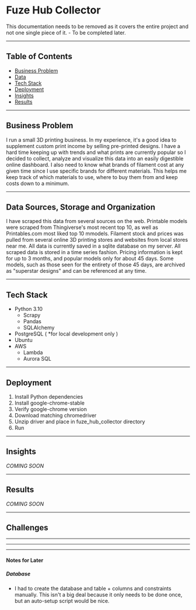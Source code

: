 # Fuze Hub Collector
This documentation needs to be removed as it covers the entire project and not one single piece of it. - To be completed later.

---  
## Table of Contents
  * [Business Problem](#business-problem)
  * [Data](#data-sources-storage-and-organization)
  * [Tech Stack](#tech-stack)
  * [Deployment](#deployment)
  * [Insights](#insights)
  * [Results](#results) 

---  
## Business Problem  

I run a small 3D printing business. In my experience, it's a good idea to supplement custom print income by selling pre-printed designs. I have a hard time keeping up with trends and what prints are currently popular so I decided to collect, analyze and visualize this data into an easily digestible online dashboard. I also need to know what brands of filament cost at any given time since I use specific brands for different materials. This helps me keep track of which materials to use, where to buy them from and keep costs down to a minimum.  

---  
## Data Sources, Storage and Organization  

I have scraped this data from several sources on the web. Printable models were scraped from Thingiverse's most recent top 10, as well as Printables.com most liked top 10 mmodels. Filament stock and prices was pulled from several online 3D printing stores and websites from local stores near me. All data is currently saved in a sqlite database on my server. All scraped data is stored in a time series fashion. Pricing information is kept for up to 3 months, and popular models only for about 45 days. Some models, such as those seen for the entirety of those 45 days, are archived as "superstar designs" and can be referenced at any time.  

--- 
## Tech Stack  
* Python 3.10  
    * Scrapy  
    * Pandas  
    * SQLAlchemy  
* PostgreSQL ( *for local development only )  
* Ubuntu  
* AWS  
  * Lambda
  * Aurora SQL

---  
## Deployment  

1. Install Python dependencies  
2. Install google-chrome-stable  
3. Verify google-chrome version  
4. Download matching chromedriver  
5. Unzip driver and place in fuze_hub_collector directory  
6. Run

---  
## Insights  

_COMING SOON_

---  
## Results  

_COMING SOON_

---  
## Challenges  
 


---  
---  
---  

#### Notes for Later  
##### Database  
- I had to create the database and table + columns and constraints manually. This isn't a big deal because it only needs to be done once, but an auto-setup script would be nice.   